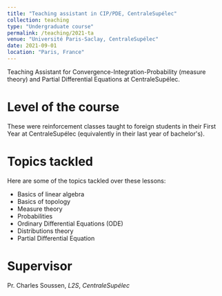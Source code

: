 ```yaml
---
title: "Teaching assistant in CIP/PDE, CentraleSupélec"
collection: teaching
type: "Undergraduate course"
permalink: /teaching/2021-ta
venue: "Université Paris-Saclay, CentraleSupélec"
date: 2021-09-01
location: "Paris, France"
---
```


Teaching Assistant for Convergence-Integration-Probability (measure theory) and Partial
Differential Equations at CentraleSupélec.

Level of the course
======
These were reinforcement classes taught to foreign students in their First Year
at CentraleSupélec (equivalently in their last year of bachelor's).

Topics tackled
======
Here are some of the topics tackled over these lessons:
- Basics of linear algebra
- Basics of topology
- Measure theory
- Probabilities
- Ordinary Differential Equations (ODE)
- Distributions theory
- Partial Differential Equation

Supervisor
======
Pr. Charles Soussen, *L2S*, *CentraleSupélec*